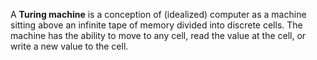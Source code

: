 A **Turing machine** is a conception of (idealized) computer as a machine sitting above an infinite tape of memory divided into discrete cells. The machine has the ability to move to any cell, read the value at the cell, or write a new value to the cell.